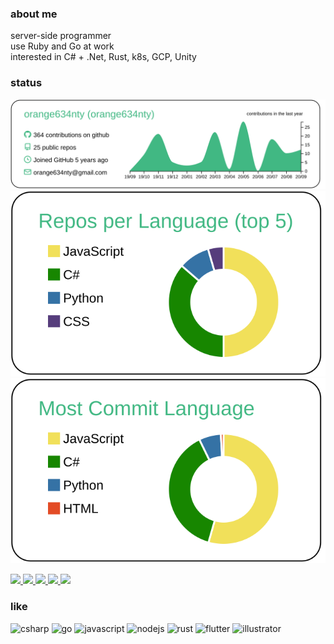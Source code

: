### about me

server-side programmer  
use Ruby and Go at work  
interested in C# + .Net, Rust, k8s, GCP, Unity

### status

[![](https://raw.githubusercontent.com/orange634nty/orange634nty/master/profile-summary-card-output/vue/0-profile-details.svg)](https://github.com/vn7n24fzkq/github-profile-summary-cards)
[![](https://raw.githubusercontent.com/orange634nty/orange634nty/master/profile-summary-card-output/vue/1-repos-per-language.svg)](https://github.com/vn7n24fzkq/github-profile-summary-cards)
[![](https://raw.githubusercontent.com/orange634nty/orange634nty/master/profile-summary-card-output/vue/2-most-commit-language.svg)](https://github.com/vn7n24fzkq/github-profile-summary-cards)

<p align="left"> 
  <a href="https://github.com/orange634nty">
    <img src="https://komarev.com/ghpvc/?username=orange634nty&color=green" />
  </a>
  <a href="http://twitter.com/orange634nty">
    <img height="20" src="https://img.shields.io/twitter/follow/orange634nty?label=Twitter&logo=twitter&style=flat" />
  </a>
  <a href="https://github.com/orange634nty">
    <img height="20" src="https://img.shields.io/github/followers/orange634nty?label=follow&logo=github&style=flat" />
  </a>
  <a href="http://qiita.com/orange634nty">
    <img height="20" src="https://qiita-badge.apiapi.app/s/orange634nty/posts.svg" />
  </a>
  <a href="http://qiita.com/orange634nty">
    <img height="20" src="https://qiita-badge.apiapi.app/s/orange634nty/contributions.svg" />
  </a>
</p>

### like

<p align="left">
  <img src="https://devicons.github.io/devicon/devicon.git/icons/csharp/csharp-original.svg" alt="csharp" width="40" height="40"/>
  <img src="https://devicons.github.io/devicon/devicon.git/icons/go/go-original.svg" alt="go" width="40" height="40"/>
  <img src="https://devicons.github.io/devicon/devicon.git/icons/javascript/javascript-original.svg" alt="javascript" width="40" height="40"/>
  <img src="https://devicons.github.io/devicon/devicon.git/icons/nodejs/nodejs-original-wordmark.svg" alt="nodejs" width="40" height="40"/>
  <img src="https://devicons.github.io/devicon/devicon.git/icons/rust/rust-plain.svg" alt="rust" width="40" height="40"/>
  <img src="https://www.vectorlogo.zone/logos/flutterio/flutterio-icon.svg" alt="flutter" width="40" height="40"/>
  <img src="https://www.vectorlogo.zone/logos/adobe_illustrator/adobe_illustrator-icon.svg" alt="illustrator" width="40" height="40"/>
</p>
